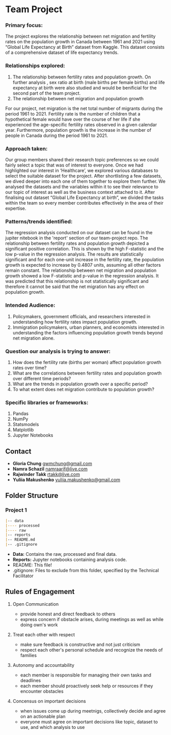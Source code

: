 # Team Project
### Primary focus:

The project explores the relationship between net migration and fertility rates on the population growth in Canada between 1961 and 2021 using “Global Life Expectancy at Birth” dataset from Kaggle. This dataset consists of a comprehensive dataset of life expectancy trends.

### Relationships explored:

1.	The relationship between fertility rates and population growth. On further analysis , sex ratio at birth (male births per female births) and life expectancy at birth were also studied and would be benificial for the second part of the team project.
2.	The relationship between net migration and population growth 

For our project, net migration is the net total number of migrants during the period 1961 to 2021. Fertility rate is the number of children that a hypothetical female would have over the course of her life if she experienced the age-specific fertility rates observed in a given calendar year. Furthermore, population growth is the increase in the number of people in Canada during the period 1961 to 2021. 

### Approach taken:

Our group members shared their research topic preferences so we could fairly select a topic that was of interest to everyone. Once we had highlighted our interest in ‘Healthcare’, we explored various databases to select the suitable dataset for the project. After shortlisting a few datasets, we dived deeper into each one of them together to explore them further. We analysed the datasets and the variables within it to see their relevance to our topic of interest as well as the business context attached to it. 
After finalising out dataset “Global Life Expectancy at birth”, we divided the tasks within the team so every member contributes effectively in the area of their expertise.  

### Patterns/trends identified:

The regression analysis conducted on our dataset can be found in the jupiter nitebook in the 'report' section of our team-project repo.
The relationship between fertility rates and population growth depicted a significant positive correlation. This is shown by the high F-statistic and the low p-value in the regression analysis. The results are statistically significant and for each one-unit increase in the fertility rate, the population growth is expected to increase by 0.4807 units, assuming all other factors remain constant.
The relationship between net migration and population growth showed a low F-statistic and p-value in the regression analysis. It was predicted that this relationship is not statistically significant and therefore it cannot be said that the net migration has any effect on population growth. 

### Intended Audience:
1. Policymakers, government officials, and researchers interested in understanding how fertility rates impact population growth.
2. Immigration policymakers, urban planners, and economists interested in understanding the factors influencing population growth trends beyond net migration alone.

### Question our analysis is trying to answer:
1. How does the fertility rate (births per woman) affect population growth rates over time?
2. What are the correlations between fertility rates and population growth over different time periods?
3. What are the trends in population growth over a specific period?
4. To what extent does net migration contribute to population growth?

### Specific libraries or frameworks:
1. Pandas
2. NumPy
3. Statsmodels
4. Matplotlib
5. Jupyter Notebooks

## Contact
* **Gloria Chung** 
gwmchung@gmail.com
* **Namra Schazil** 
namraarif@live.com
* **Rajwinder Takk** 
rtakk@live.com
* **Yuliia Makushenko** 
yuliia.makushenko@gmail.com

## Folder Structure

### Project 1
```markdown
|-- data
|---- processed
|---- raw
|-- reports
|-- README.md
|-- .gitignore
```

* **Data:** Contains the raw, processed and final data. 
* **Reports:** Jupyter notebooks containing analysis code. 
* README: This file!
* .gitignore: Files to exclude from this folder, specified by the Technical Facilitator

## Rules of Engagement

1. Open Communication
    - provide honest and direct feedback to others
    - express concern if obstacle arises, during meetings as well as while doing own's work

2. Treat each other with respect
    - make sure feedback is constructive and not just criticism
    - respect each other's personal schedule and recognize the needs of families

3. Autonomy and accountability
    - each member is responsible for managing their own tasks and deadlines
    - each member should proactively seek help or resources if they encounter obstacles

4. Concensus on important decisions
    - when issues come up during meetnigs, collectively decide and agree on an actionable plan
    - everyone must agree on important decisions like topic, dataset to use, and which analysis to use

